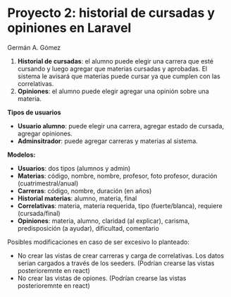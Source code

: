 # Proyecto 2: historial de cursadas y opiniones en Laravel
Germán A. Gómez

<ol>
    <li>
        <b>Historial de cursadas</b>: el alumno puede elegir una carrera que esté cursando y luego agregar que materias cursadas y aprobadas. El sistema le avisará que materias puede cursar ya que cumplen con las correlativas.
    </li>
    <li>
        <b>Opiniones</b>: el alumno puede elegir agregar una opinión sobre una materia.
    </li>
</ol>


<b>Tipos de usuarios</b>
<ul>
    <li><b>Usuario alumno</b>: puede elegir una carrera, agregar estado de cursada, agregar opiniones.</li>
    <li><b>Adminsitrador</b>: puede agregar carreras y materias al sistema.</li>
</ul>
    
<b>Modelos: </b>
<ul>
    <li><b>Usuarios</b>: dos tipos (alumnos y admin)</li>
    <li><b>Materias</b>: código, nombre, nombre, profesor, foto profesor, duración (cuatrimestral/anual)</li>
    <li><b>Carreras</b>: código, nombre, duración (en años)</li>
    <li><b>Historial materias</b>: alumno, materia, final</li>
    <li><b>Correlativas</b>: materia, materia requerida, tipo (fuerte/blanca), requiere (cursada/final)</li> 
    <li><b>Opiniones</b>: materia, alumno, claridad (al explicar), carisma, predisposición (a ayudar), dificultad, comentario</li>
</ul>


Posibles modificaciones en caso de ser excesivo lo planteado:
<ul>
    <li>No crear las vistas de crear carreras y carga de correlativas. Los datos serian cargados a través de los seeders. (Podrían crearse las vistas posterioremnte en react)</li>
    <li>No crear las vistas de opiones. (Podrían crearse las vistas posterioremnte en react)</li>
</ul>






